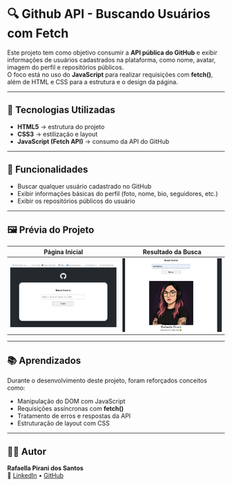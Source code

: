 # 🔍 Github API - Buscando Usuários com Fetch

Este projeto tem como objetivo consumir a **API pública do GitHub** e exibir informações de usuários cadastrados na plataforma, como nome, avatar, imagem do perfil e repositórios públicos.  
O foco está no uso do **JavaScript** para realizar requisições com **fetch()**, além de HTML e CSS para a estrutura e o design da página.

---

## 🚀 Tecnologias Utilizadas

- **HTML5** → estrutura do projeto  
- **CSS3** → estilização e layout  
- **JavaScript (Fetch API)** → consumo da API do GitHub  

---

## 🧭 Funcionalidades

- Buscar qualquer usuário cadastrado no GitHub  
- Exibir informações básicas do perfil (foto, nome, bio, seguidores, etc.)   
- Exibir os repositórios públicos do usuário 

---

## 🖼️ Prévia do Projeto

| Página Inicial | Resultado da Busca |
|-----------------|-------------------|
| ![Página Inicial](../src/images/preview-home.png) | ![Resultado da Busca](../src/images/preview-user.png) |

---

## 📚 Aprendizados

Durante o desenvolvimento deste projeto, foram reforçados conceitos como:
- Manipulação do DOM com JavaScript  
- Requisições assíncronas com **fetch()**  
- Tratamento de erros e respostas da API  
- Estruturação de layout com CSS  

---

## 🧑‍💻 Autor

**Rafaella Pirani dos Santos**  
📎 [LinkedIn](https://www.linkedin.com/in/rafaella-pirani-03a735a7) • [GitHub](https://github.com/rafaellapirani)  



